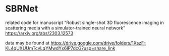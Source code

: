 # SBRNet
related code for manuscript "Robust single-shot 3D fluorescence imaging in scattering media with a simulator-trained neural network"
https://arxiv.org/abs/2303.12573

data may be found at https://drive.google.com/drive/folders/1XszF-KL4qUXUUmTcvLqYMwdYx6lP7dcG?usp=share_link
